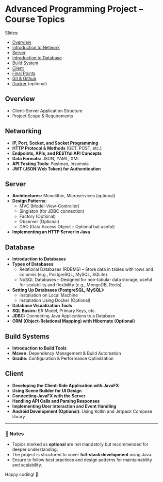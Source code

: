 # Advanced Programming Project – Course Topics

Slides:
- [Overview](https://www.canva.com/design/DAGglQ39nhE/7yLwLCOe9Zh5YVq6q0gmjg/view?utm_content=DAGglQ39nhE&utm_campaign=designshare&utm_medium=link2&utm_source=uniquelinks&utlId=h25d991fe85)
- [Introduction to Network](https://www.canva.com/design/DAGhIN2Rzeo/o3MbwqiBY63JskrmYS5JkA/view?utm_content=DAGhIN2Rzeo&utm_campaign=designshare&utm_medium=link2&utm_source=uniquelinks&utlId=h7fc0e10cec)
- [Server](https://www.canva.com/design/DAGhhAMU8T4/k7v464nDCNvzuGGshag7SQ/view?utm_content=DAGhhAMU8T4&utm_campaign=designshare&utm_medium=link2&utm_source=uniquelinks&utlId=h2742ff5b91)
- [Introduction to Database](https://www.canva.com/design/DAGhUI6u3w4/1F3FOwFiorhTmeOQz7w17Q/view?utm_content=DAGhUI6u3w4&utm_campaign=designshare&utm_medium=link2&utm_source=uniquelinks&utlId=h58450b8907)
- [Build System](https://www.canva.com/design/DAGhUD0LMg0/68wWcc_R1STvROp2nLsdtg/view?utm_content=DAGhUD0LMg0&utm_campaign=designshare&utm_medium=link2&utm_source=uniquelinks&utlId=h16d2c8d2e3)
- [Client](https://www.canva.com/design/DAGhUACQcx4/fHkqR_ytWukSv6oX7j28Ig/view?utm_content=DAGhUACQcx4&utm_campaign=designshare&utm_medium=link2&utm_source=uniquelinks&utlId=hf967f29cbb)
- [Final Points]()
- [Git & Github](https://www.youtube.com/watch?v=4RX9c6D3exI&list=PLtsg_N7zcwLfhUtmT4EzwJUhCoMR1TeeD)
- [Docker](https://www.youtube.com/watch?v=pTFZFxd4hOI) (optional)

## Overview
- Client-Server Application Structure  
- Project Scope & Requirements  

## Networking
- **IP, Port, Socket, and Socket Programming**  
- **HTTP Protocol & Methods** (GET, POST, etc.)  
- **Endpoints, APIs, and RESTful API Concepts**  
- **Data Formats:** JSON, YAML, XML  
- **API Testing Tools:** Postman, Insomnia  
- **JWT (JSON Web Token) for Authentication**  

## Server
- **Architectures:** Monolithic, Microservices (optional)  
- **Design Patterns:**  
  - MVC (Model-View-Controller)  
  - Singleton (for JDBC connection)  
  - Factory (Optional)  
  - Observer (Optional)  
  - DAO (Data Access Object – Optional but useful)  
- **Implementing an HTTP Server in Java**  

## Database
- **Introduction to Databases**  
- **Types of Databases**
  -  Relational Databases (RDBMS) – Store data in tables with rows and columns (e.g., PostgreSQL, MySQL, SQLite).
  -  NoSQL Databases – Designed for non-tabular data storage, useful for scalability and flexibility (e.g., MongoDB, Redis).
- **Setting Up Databases (PostgreSQL, MySQL):**  
  - Installation on Local Machine  
  - Installation Using Docker (Optional)  
- **Database Visualization Tools**  
- **SQL Basics:** ER Model, Primary Keys, etc.  
- **JDBC:** Connecting Java Applications to a Database  
- **ORM (Object-Relational Mapping) with Hibernate (Optional)**  

## Build Systems
- **Introduction to Build Tools**  
- **Maven:** Dependency Management & Build Automation  
- **Gradle:** Configuration & Performance Optimization  

## Client
- **Developing the Client-Side Application with JavaFX**  
- **Using Scene Builder for UI Design**  
- **Connecting JavaFX with the Server**  
- **Handling API Calls and Parsing Responses**  
- **Implementing User Interaction and Event Handling**  
- **Android Development (Optional):** Using Kotlin and Jetpack Compose library  

---

### 📌 Notes
- Topics marked as **optional** are not mandatory but recommended for deeper understanding.  
- The project is structured to cover **full-stack development** using Java.  
- Ensure to follow best practices and design patterns for maintainability and scalability.  

Happy coding! 🚀
